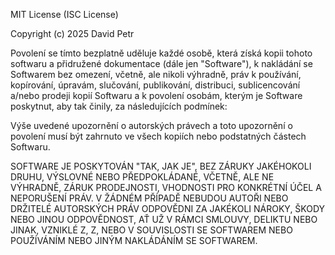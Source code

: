﻿MIT License (ISC License)

Copyright (c) 2025 David Petr

Povolení se tímto bezplatně uděluje každé osobě, která získá kopii tohoto softwaru a přidružené dokumentace (dále jen "Software"), k nakládání se Softwarem bez omezení, včetně, ale nikoli výhradně, práv k používání, kopírování, úpravám, slučování, publikování, distribuci, sublicencování a/nebo prodeji kopií Softwaru a k povolení osobám, kterým je Software poskytnut, aby tak činily, za následujících podmínek:

Výše uvedené upozornění o autorských právech a toto upozornění o povolení musí být zahrnuto ve všech kopiích nebo podstatných částech Softwaru.

SOFTWARE JE POSKYTOVÁN "TAK, JAK JE", BEZ ZÁRUKY JAKÉHOKOLI DRUHU, VÝSLOVNÉ NEBO PŘEDPOKLÁDANÉ, VČETNĚ, ALE NE VÝHRADNĚ, ZÁRUK PRODEJNOSTI, VHODNOSTI PRO KONKRÉTNÍ ÚČEL A NEPORUŠENÍ PRÁV. V ŽÁDNÉM PŘÍPADĚ NEBUDOU AUTOŘI NEBO DRŽITELÉ AUTORSKÝCH PRÁV ODPOVĚDNI ZA JAKÉKOLI NÁROKY, ŠKODY NEBO JINOU ODPOVĚDNOST, AŤ UŽ V RÁMCI SMLOUVY, DELIKTU NEBO JINAK, VZNIKLÉ Z, Z, NEBO V SOUVISLOSTI SE SOFTWAREM NEBO POUŽÍVÁNÍM NEBO JINÝM NAKLÁDÁNÍM SE SOFTWAREM.